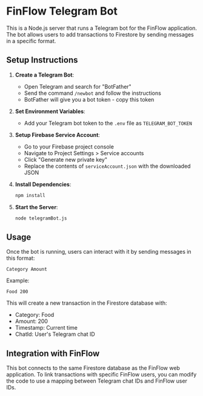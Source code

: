 
# FinFlow Telegram Bot

This is a Node.js server that runs a Telegram bot for the FinFlow application. The bot allows users to add transactions to Firestore by sending messages in a specific format.

## Setup Instructions

1. **Create a Telegram Bot**:
   - Open Telegram and search for "BotFather"
   - Send the command `/newbot` and follow the instructions
   - BotFather will give you a bot token - copy this token

2. **Set Environment Variables**:
   - Add your Telegram bot token to the `.env` file as `TELEGRAM_BOT_TOKEN`

3. **Setup Firebase Service Account**:
   - Go to your Firebase project console
   - Navigate to Project Settings > Service accounts
   - Click "Generate new private key"
   - Replace the contents of `serviceAccount.json` with the downloaded JSON

4. **Install Dependencies**:
   ```bash
   npm install
   ```

5. **Start the Server**:
   ```bash
   node telegramBot.js
   ```

## Usage

Once the bot is running, users can interact with it by sending messages in this format:
```
Category Amount
```

Example:
```
Food 200
```

This will create a new transaction in the Firestore database with:
- Category: Food
- Amount: 200
- Timestamp: Current time
- ChatId: User's Telegram chat ID

## Integration with FinFlow

This bot connects to the same Firestore database as the FinFlow web application. To link transactions with specific FinFlow users, you can modify the code to use a mapping between Telegram chat IDs and FinFlow user IDs.
